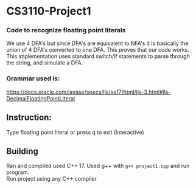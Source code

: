 # CS3110-Project1
### Code to recognize floating point literals

We use 4 DFA's but since DFA's are equivalent to NFA's it is basically the union of 4 DFA's converted to one DFA. This proves that our code works.
This implementation uses standard switch/if statements to parse through the string, and simulate a DFA.

### Grammar used is: 
https://docs.oracle.com/javase/specs/jls/se17/html/jls-3.html#jls-DecimalFloatingPointLiteral

## Instruction:
Type floating point literal or press q to exit (Interactive)

## Building
Ran and compiled used C++ 17.
Used g++ with ``` g++ project1.cpp ``` and run program.\
Run project using any C++ compiler